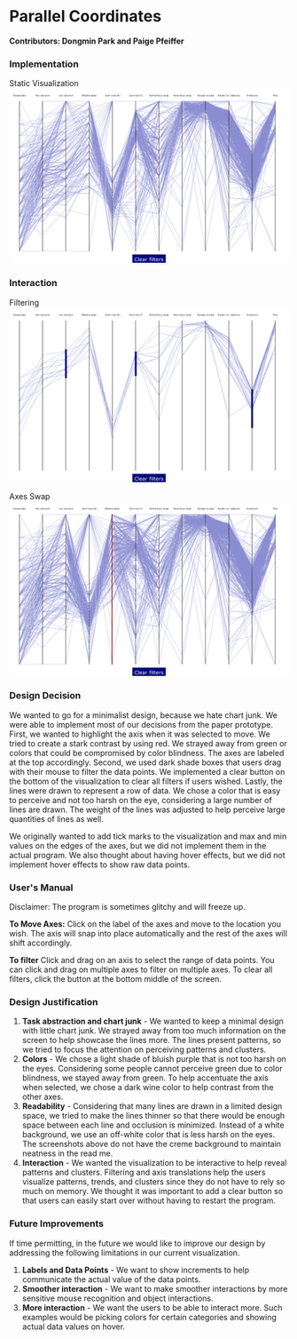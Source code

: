 # Parallel Coordinates
**Contributors: Dongmin Park and Paige Pfeiffer**

### Implementation
Static Visualization
![](https://raw.githubusercontent.com/deexpabada/parallel-coordinates/master/Screenshots/Screen%20Shot%202017-11-09%20at%209.26.09%20PM.png)

### Interaction
Filtering
![](https://raw.githubusercontent.com/deexpabada/parallel-coordinates/master/Screenshots/Screen%20Shot%202017-11-09%20at%209.26.36%20PM.png)

Axes Swap
![](https://raw.githubusercontent.com/deexpabada/parallel-coordinates/master/Screenshots/Screen%20Shot%202017-11-09%20at%209.26.21%20PM.png)

### Design Decision
We wanted to go for a minimalist design, because we hate chart junk. We were able to implement most of our decisions from the paper prototype. First, we wanted to highlight the axis when it was selected to move. We tried to create a stark contrast by using red. We strayed away from green or colors that could be compromised by color blindness. The axes are labeled at the top accordingly. Second, we used dark shade boxes that users drag with their mouse to filter the data points. We implemented a clear button on the bottom of the visualization to clear all filters if users wished. Lastly, the lines were drawn to represent a row of data. We chose a color that is easy to perceive and not too harsh on the eye, considering a large number of lines are drawn. The weight of the lines was adjusted to help perceive large quantities of lines as well. 

We originally wanted to add tick marks to the visualization and max and min values on the edges of the axes, but we did not implement them in the actual program. We also thought about having hover effects, but we did not implement hover effects to show raw data points.

### User's Manual
Disclaimer: The program is sometimes glitchy and will freeze up. 

**To Move Axes:** 
Click on the label of the axes and move to the location you wish. The axis will snap into place automatically and the rest of the axes will shift accordingly. 

**To filter**
Click and drag on an axis to select the range of data points. You can click and drag on multiple axes to filter on multiple axes. To clear all filters, click the button at the bottom middle of the screen. 

### Design Justification
1. **Task abstraction and chart junk** - We wanted to keep a minimal design with little chart junk. We strayed away from too much information on the screen to help showcase the lines more. The lines present patterns, so we tried to focus the attention on perceiving patterns and clusters. 
2. **Colors** - We chose a light shade of bluish purple that is not too harsh on the eyes. Considering some people cannot perceive green due to color blindness, we stayed away from green. To help accentuate the axis when selected, we chose a dark wine color to help contrast from the other axes. 
3. **Readability** - Considering that many lines are drawn in a limited design space, we tried to make the lines thinner so that there would be enough space between each line and occlusion is minimized. Instead of a white background, we use an off-white color that is less harsh on the eyes. The screenshots above do not have the creme background to maintain neatness in the read me.
4. **Interaction** - We wanted the visualization to be interactive to help reveal patterns and clusters. Filtering and axis translations help the users visualize patterns, trends, and clusters since they do not have to rely so much on memory. We thought it was important to add a clear button so that users can easily start over without having to restart the program. 

### Future Improvements
If time permitting, in the future we would like to improve our design by addressing the following limitations in our current visualization. 
1. **Labels and Data Points** - We want to show increments to help communicate the actual value of the data points.
2. **Smoother interaction** - We want to make smoother interactions by more sensitive mouse recognition and object interactions.
3. **More interaction** - We want the users to be able to interact more. Such examples would be picking colors for certain categories and showing actual data values on hover.

